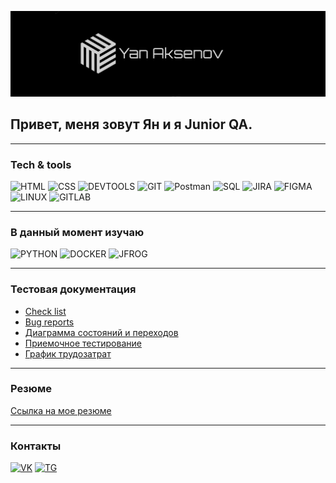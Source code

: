 ![Header](https://github.com/PyroJombie/PyroJombie/blob/main/pic/logo.jpg?raw=true)


## **Привет, меня зовут Ян и я Junior QA.**
___
### Tech & tools
![HTML](https://img.shields.io/badge/HTML-000000?style=for-the-badge&logo=HTML)
![CSS](https://img.shields.io/badge/CSS-000000?style=for-the-badge&logo=)
![DEVTOOLS](https://img.shields.io/badge/DevTools-000000?style=for-the-badge&logo=GoogleChrome) 
![GIT](https://img.shields.io/badge/GIT-000000?style=for-the-badge&logo=GIT)
![Postman](https://img.shields.io/badge/Postman-000000?style=for-the-badge&logo=Postman)
![SQL](https://img.shields.io/badge/Sql-000000?style=for-the-badge&logo=Mysql)
![JIRA](https://img.shields.io/badge/Jira-000000?style=for-the-badge&logo=Jira)
![FIGMA](https://img.shields.io/badge/Figma-000000?style=for-the-badge&logo=Figma)
![LINUX](https://img.shields.io/badge/Linux-000000?style=for-the-badge&logo=Linux)
![GITLAB](https://img.shields.io/badge/GITLAB-000000?style=for-the-badge&logo=GITLAB)
___
### В данный момент изучаю
![PYTHON](https://img.shields.io/badge/Python-000000?style=for-the-badge&logo=Python)
![DOCKER](https://img.shields.io/badge/Docker-000000?style=for-the-badge&logo=Docker)
![JFROG](https://img.shields.io/badge/Jfrog-000000?style=for-the-badge&logo=Jfrog)
___
### Тестовая документация
* [Check list](https://github.com/PyroJombie/check_list) 
* [Bug reports](https://github.com/PyroJombie/bug_report)
* [Диаграмма состояний и переходов](https://github.com/PyroJombie/state_transition_diagram)
* [Приемочное тестирование](https://github.com/PyroJombie/acceptance_testing)
* [График трудозатрат](https://github.com/PyroJombie/labor_costs)
___
### Резюме
[Cсылка на мое резюме]([https://drive.google.com/file/d/1Iqtx1j78yxJz1fn-N0pez53kdnLso9V4/view?usp=sharing](https://drive.google.com/file/d/1fLEwrJHyIP-8dV5PhpLAfHy_lKQ12DLU/view?usp=sharing))
___ 
### Контакты

[![VK](https://img.shields.io/badge/VK-000000?style=for-the-badge&logo=VK)](https://vk.com/pyrojombie)
[![TG](https://img.shields.io/badge/Telegram-000000?style=for-the-badge&logo=Telegram)](https://t.me/pyrojombie)

